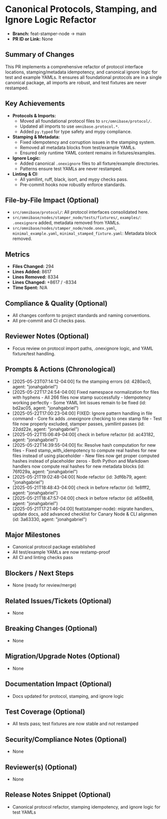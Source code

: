 <!-- === OmniNode:Metadata ===
author: OmniNode Team
copyright: OmniNode Team
created_at: '2025-05-28T12:40:26.112925'
description: Stamped by ONEX
entrypoint: python://pr_description_2025_05_23_pr19.md
hash: a47e6a6fb64dea05c9889e9d5f94ce49b2af098cb578ce5a2fd72eafdf4b4ed0
last_modified_at: '2025-05-29T11:50:14.768973+00:00'
lifecycle: active
meta_type: tool
metadata_version: 0.1.0
name: pr_description_2025_05_23_pr19.md
namespace: omnibase.pr_description_2025_05_23_pr19
owner: OmniNode Team
protocol_version: 0.1.0
runtime_language_hint: python>=3.11
schema_version: 0.1.0
state_contract: state_contract://default
tools: null
uuid: dba8b3da-438e-4634-bde1-a051d01b66ad
version: 1.0.0

<!-- === /OmniNode:Metadata === -->


# Canonical Protocols, Stamping, and Ignore Logic Refactor

- **Branch:** feat-stamper-node → main
- **PR ID or Link:** None

## Summary of Changes
This PR implements a comprehensive refactor of protocol interface locations, stamping/metadata idempotency, and canonical ignore logic for test and example YAMLs. It ensures all foundational protocols are in a single canonical package, all imports are robust, and test fixtures are never restamped.

## Key Achievements
- **Protocols & Imports:**
  - Moved all foundational protocol files to `src/omnibase/protocol/`.
  - Updated all imports to use `omnibase.protocol.*`.
  - Added `py.typed` for type safety and mypy compliance.
- **Stamping & Metadata:**
  - Fixed idempotency and corruption issues in the stamping system.
  - Removed all metadata blocks from test/example YAMLs.
  - Ensured only runtime YAML content remains in fixtures/examples.
- **Ignore Logic:**
  - Added canonical `.onexignore` files to all fixture/example directories.
  - Patterns ensure test YAMLs are never restamped.
- **Linting & CI:**
  - All yamllint, ruff, black, isort, and mypy checks pass.
  - Pre-commit hooks now robustly enforce standards.

## File-by-File Impact (Optional)
- `src/omnibase/protocol/`: All protocol interfaces consolidated here.
- `src/omnibase/nodes/stamper_node/tests/fixtures/`, `examples/`: `.onexignore` added, metadata removed from YAMLs.
- `src/omnibase/nodes/stamper_node/node.onex.yaml`, `minimal_example.yaml`, `minimal_stamped_fixture.yaml`: Metadata block removed.

## Metrics
- **Files Changed:** 294
- **Lines Added:** 8617
- **Lines Removed:** 8334
- **Lines Changed:** +8617 / -8334
- **Time Spent:** N/A

## Compliance & Quality (Optional)
- All changes conform to project standards and naming conventions.
- All pre-commit and CI checks pass.

## Reviewer Notes (Optional)
- Focus review on protocol import paths, .onexignore logic, and YAML fixture/test handling.

## Prompts & Actions (Chronological)
- [2025-05-23T07:14:12-04:00] fix the stamping errors (id: 4280ac0, agent: "jonahgabriel")
- [2025-05-22T17:24:54-04:00] Fixed namespace normalization for files with hyphens - All 266 files now stamp successfully - Idempotency working perfectly - Some YAML lint issues remain to be fixed (id: bd2ac05, agent: "jonahgabriel")
- [2025-05-22T17:00:23-04:00] FIXED: Ignore pattern handling in file command - Core fix adds .onexignore checking to onex stamp file - Test file now properly excluded, stamper passes, yamllint passes (id: 22dd22e, agent: "jonahgabriel")
- [2025-05-22T15:06:49-04:00] check in before refactor (id: ac43182, agent: "jonahgabriel")
- [2025-05-22T14:39:55-04:00] fix: Resolve hash computation for new files - Fixed stamp_with_idempotency to compute real hashes for new files instead of using placeholder - New files now get proper computed hashes instead of placeholder zeros - Both Python and Markdown handlers now compute real hashes for new metadata blocks (id: 76f029a, agent: "jonahgabriel")
- [2025-05-21T19:02:48-04:00] Node refactor (id: 3df6b79, agent: "jonahgabriel")
- [2025-05-21T18:48:43-04:00] check in before refactor (id: 1e8fff2, agent: "jonahgabriel")
- [2025-05-21T18:47:57-04:00] check in before refactor (id: a65be88, agent: "jonahgabriel")
- [2025-05-21T17:21:46-04:00] feat(stamper-node): migrate handlers, update docs, add advanced checklist for Canary Node & CLI alignmen (id: 3a63330, agent: "jonahgabriel")

## Major Milestones
- Canonical protocol package established
- All test/example YAMLs are now restamp-proof
- All CI and linting checks pass

## Blockers / Next Steps
- None (ready for review/merge)

## Related Issues/Tickets (Optional)
- None

## Breaking Changes (Optional)
- None

## Migration/Upgrade Notes (Optional)
- None

## Documentation Impact (Optional)
- Docs updated for protocol, stamping, and ignore logic

## Test Coverage (Optional)
- All tests pass; test fixtures are now stable and not restamped

## Security/Compliance Notes (Optional)
- None

## Reviewer(s) (Optional)
- None

## Release Notes Snippet (Optional)
- Canonical protocol refactor, stamping idempotency, and ignore logic for test YAMLs
